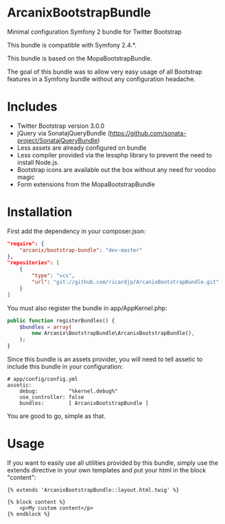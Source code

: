 ArcanixBootstrapBundle
======================

Minimal configuration Symfony 2 bundle for Twitter Bootstrap

This bundle is compatible with Symfony 2.4.*.

This bundle is based on the MopaBootstrapBundle.

The goal of this bundle was to allow very easy usage of all Bootstrap features in a Symfony bundle without any configuration headache.


# Includes
* Twitter Bootstrap version 3.0.0
* jQuery via SonatajQueryBundle (https://github.com/sonata-project/SonatajQueryBundle)
* Less assets are already configured on bundle
* Less compiler provided via the lessphp library to prevent the need to install Node.js.
* Bootstrap icons are available out the box without any need for voodoo magic
* Form extensions from the MopaBootstrapBundle

# Installation

First add the dependency in your composer.json:
```json
"require": {
    "arcanix/bootstrap-bundle": "dev-master"
},
"repositories": [
    {
        "type": "vcs",
        "url": "git://github.com/ricardjp/ArcanixBootstrapBundle.git"
    }
]
```

You must also register the bundle in app/AppKernel.php:
```php
public function registerBundles() {
    $bundles = array(
        new Arcanix\BootstrapBundle\ArcanixBootstrapBundle(),
    );
}
```

Since this bundle is an assets provider, you will need to tell assetic to include this bundle in your configuration:
```
# app/config/config.yml
assetic:
    debug:          "%kernel.debug%"
    use_controller: false
    bundles:        [ ArcanixBootstrapBundle ]
```

You are good to go, simple as that.

# Usage

If you want to easily use all utilities provided by this bundle, simply use the extends directive in your own templates and put your html in the block "content":

```
{% extends 'ArcanixBootstrapBundle::layout.html.twig' %}

{% block content %}
	<p>My custom content</p>
{% endblock %}
